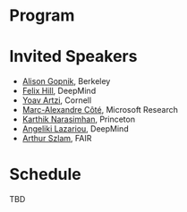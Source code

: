 # Program

# Invited Speakers

* [Alison Gopnik](http://alisongopnik.com/), Berkeley 
* [Felix Hill](https://fh295.github.io/), DeepMind 
* [Yoav Artzi](https://yoavartzi.com/), Cornell 
* [Marc-Alexandre Côté](https://www.microsoft.com/en-us/research/people/macote/), Microsoft Research 
* [Karthik Narasimhan](https://www.cs.princeton.edu/~karthikn/), Princeton 
* [Angeliki Lazariou](http://angelikilazaridou.github.io/), DeepMind 
* [Arthur Szlam](https://scholar.google.com/citations?user=u3-FxUgAAAAJ&hl=en), FAIR 

# Schedule

TBD

